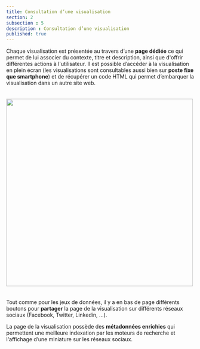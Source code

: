 ```yaml
---
title: Consultation d’une visualisation
section: 2
subsection : 5
description : Consultation d’une visualisation
published: true
---
```

Chaque visualisation est présentée au travers d’une **page dédiée** ce qui permet de lui associer du contexte, titre et description, ainsi que d'offrir différentes actions à l'utilisateur. Il est possible d’accéder à la visualisation en plein écran (les visualisations sont consultables aussi bien sur **poste fixe que smartphone**) et de récupérer un code HTML qui permet d’embarquer la visualisation dans un autre site web.

<img src="./images/functional-presentation/detail-visualisation.jpg"
     height="500" style="margin:20px auto;" />

Tout comme pour les jeux de données, il y a en bas de page différents boutons pour **partager** la page de la visualisation sur différents réseaux sociaux (Facebook, Twitter, Linkedin, ...).

La page de la visualisation possède des **métadonnées enrichies** qui permettent une meilleure indexation par les moteurs de recherche et l'affichage d’une miniature sur les réseaux sociaux.
